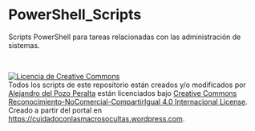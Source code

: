 # PowerShell_Scripts

Scripts PowerShell para tareas relacionadas con las administración de sistemas.

<br>
<p><a href="http://creativecommons.org/licenses/by-nc-sa/4.0/" rel="license"><img style="border-width:0;" src="https://i.creativecommons.org/l/by-nc-sa/4.0/88x31.png" alt="Licencia de Creative Commons" /></a><br />
Todos los scripts de este repositorio están creados y/o modificados por <a href="https://cuidadoconlasmacrosocultas.wordpress.com/2015/11/05/script-powershell-para-la-notificacion-via-email-de-la-validacion-de-las-copias-de-seguridad-creadas-por-veeam-backup/" rel="cc:attributionURL">Alejandro del Pozo Peralta</a> están licenciados bajo <a href="http://creativecommons.org/licenses/by-nc-sa/4.0/" rel="license">Creative Commons Reconocimiento-NoComercial-CompartirIgual 4.0 Internacional License</a>.<br />
Creado a partir del portal en <a href="https://cuidadoconlasmacrosocultas.wordpress.com" rel="dct:source">https://cuidadoconlasmacrosocultas.wordpress.com</a>.</p>
